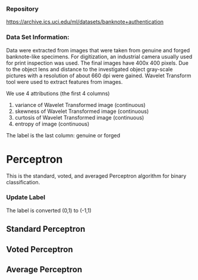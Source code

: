 ### Repository

https://archive.ics.uci.edu/ml/datasets/banknote+authentication

### Data Set Information:

Data were extracted from images that were taken from genuine and forged banknote-like specimens. For digitization, an industrial camera usually used for print inspection was used. The final images have 400x 400 pixels. Due to the object lens and distance to the investigated object gray-scale pictures with a resolution of about 660 dpi were gained. Wavelet Transform tool were used to extract features from images.


We use 4 attributions (the first 4 columns)

1. variance of Wavelet Transformed image (continuous) 
2. skewness of Wavelet Transformed image (continuous) 
3. curtosis of Wavelet Transformed image (continuous) 
4. entropy of image (continuous) 

The label is the last column: genuine or forged


# Perceptron
This is the standard, voted, and averaged Perceptron algorithm for binary classification.
### Update Label
The label is converted (0,1) to (-1,1)
## Standard Perceptron
## Voted Perceptron
## Average Perceptron
